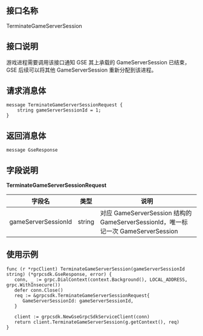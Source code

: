 

## 接口名称
TerminateGameServerSession 
<span id="TerminateGameServerSession"></span>


## 接口说明	

游戏进程需要调用该接口通知 GSE 其上承载的 GameServerSession 已结束，GSE 后续可以将其他 GameServerSession 重新分配到该进程。

## 请求消息体

```
message TerminateGameServerSessionRequest {
    string gameServerSessionId = 1;
}
```

## 返回消息体

```
message GseResponse 
```

## 字段说明

**TerminateGameServerSessionRequest**

| 字段名              | 类型   | 说明                                                         |
| ------------------- | ------ | ------------------------------------------------------------ |
| gameServerSessionId | string | 对应 GameServerSession 结构的 GameServerSessionId，唯一标记一次 GameServerSession |

## 使用示例

```
func (r *rpcClient) TerminateGameServerSession(gameServerSessionId string) (*grpcsdk.GseResponse, error) {
   conn, _ := grpc.DialContext(context.Background(), LOCAL_ADDRESS, grpc.WithInsecure())
   defer conn.Close()
   req := &grpcsdk.TerminateGameServerSessionRequest{
      GameServerSessionId: gameServerSessionId,
   }

   client := grpcsdk.NewGseGrpcSdkServiceClient(conn)
   return client.TerminateGameServerSession(g.getContext(), req)
}
```

